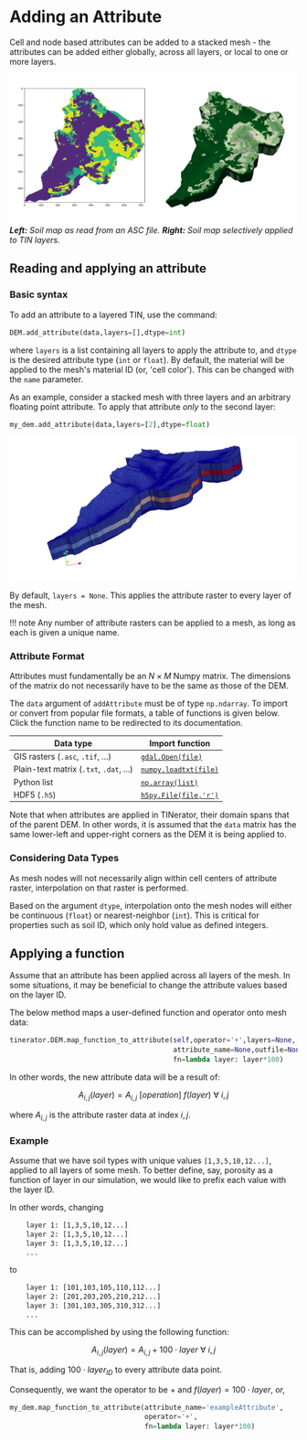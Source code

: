 # Adding an Attribute

Cell and node based attributes can be added to a stacked mesh - 
the attributes can be added either globally, across all layers, or local to 
one or more layers.

![](../assets/images/examples/attribute_final.png)
*<b>Left:</b> Soil map as read from an ASC file.
<b>Right:</b> Soil map selectively applied to TIN layers.*

## Reading and applying an attribute
### Basic syntax

To add an attribute to a layered TIN, use the command:

```python
DEM.add_attribute(data,layers=[],dtype=int)
```

where `layers` is a list containing all layers to apply the attribute to,
and `dtype` is the desired attribute type (`int` or `float`). By default, the material will be applied to the mesh's material ID (or, 'cell color'). This can be changed with the `name` parameter.

As an example, consider a stacked mesh with three layers and an arbitrary
floating point attribute. To apply that attribute *only* to the second layer:

```python
my_dem.add_attribute(data,layers=[2],dtype=float)
```

![Attribute applied to a single layer](../assets/images/examples/attribute_single.png)

By default, `layers = None`. This applies the attribute raster to every layer
of the mesh.

!!! note
    Any number of attribute rasters can be applied to a mesh, as long as each
    is given a unique name.

### Attribute Format

Attributes must fundamentally be an $N\times M$ Numpy matrix. The dimensions of
the matrix do not necessarily have to be the same as those of the DEM.

The `data` argument of `addAttribute` must be of type `np.ndarray`. To import
or convert from popular file formats, a table of functions is given below. Click
the function name to be redirected to its documentation.

| Data type                               | Import function                                                                                          |
|-----------------------------------------|----------------------------------------------------------------------------------------------------------|
| GIS rasters (`.asc`, `.tif`, ...)       | [`gdal.Open(file)`](https://gdal.org/python/osgeo.gdal-module.html#Open)                                 |
| Plain-text matrix (`.txt`, `.dat`, ...) | [`numpy.loadtxt(file)`](https://docs.scipy.org/doc/numpy-1.13.0/reference/generated/numpy.loadtxt.html)  |
| Python list                             | [`np.array(list)`](https://docs.scipy.org/doc/numpy-1.15.0/reference/generated/numpy.array.html)         |
| HDF5 (`.h5`)                            | [`h5py.File(file,'r')`](http://docs.h5py.org/en/2.9.0/high/file.html)                                    |

Note that when attributes are applied in TINerator, their domain spans that of
the parent DEM. In other words, it is assumed that the `data` matrix has
the same lower-left and upper-right corners as the DEM it is being applied
to.

### Considering Data Types

As mesh nodes will not necessarily align within cell centers of attribute raster,
interpolation on that raster is performed.

Based on the argument `dtype`, interpolation onto the mesh nodes will either be
continuous (`float`) or nearest-neighbor (`int`). This is critical for properties
such as soil ID, which only hold value as defined integers.

## Applying a function

Assume that an attribute has been applied across all layers of the mesh.
In some situations, it may be beneficial to change the attribute values
based on the layer ID.

The below method maps a user-defined function and operator onto mesh data:


```python
tinerator.DEM.map_function_to_attribute(self,operator='+',layers=None,
                                        attribute_name=None,outfile=None,
                                        fn=lambda layer: layer*100)
```

In other words, the new attribute data will be a result of:

$$ A_{i,j}(layer) = A_{i,j} \: [operation] \: f(layer) \: \forall \: i,j $$

where $A_{i,j}$ is the attribute raster data at index $i,j$.

### Example

Assume that we have soil types with unique values `[1,3,5,10,12...]`, applied 
to all layers of some mesh.
To better define, say, porosity as a function of layer in our simulation,
we would like to prefix each value with the layer ID.

In other words, changing 

        layer 1: [1,3,5,10,12...]
        layer 2: [1,3,5,10,12...]
        layer 3: [1,3,5,10,12...]
        ... 

to

        layer 1: [101,103,105,110,112...]
        layer 2: [201,203,205,210,212...]
        layer 3: [301,103,305,310,312...]
        ... 

This can be accomplished by using the following function:

$$ A_{i,j}(layer) = A_{i,j} + 100 \cdot layer \: \forall \: i,j $$

That is, adding $100 \cdot layer_{ID}$ to every attribute data point.

Consequently, we want the operator to be $+$ and $f(layer) = 100 \cdot layer$, or,

```python
my_dem.map_function_to_attribute(attribute_name='exampleAttribute',
                                 operator='+',
                                 fn=lambda layer: layer*100)
```


